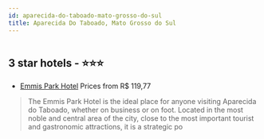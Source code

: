 ```yaml
---
id: aparecida-do-taboado-mato-grosso-do-sul
title: Aparecida Do Taboado, Mato Grosso do Sul
---
```


<center><img src="http://media.omnibees.com/Images/8719/Property/386914.jpg" alt="" /></center>


##  3 star hotels - ⭐️⭐️⭐️

-    [Emmis Park Hotel](https://us.hurb.com/hotels/aparecida-do-taboado/emmis-park-hotel-OMN-8719?cmp=18055) Prices from R$ 119,77
   > The Emmis Park Hotel is the ideal place for anyone visiting Aparecida do Taboado, whether on business or on foot. Located in the most noble and central area of the city, close to the most important tourist and gastronomic attractions, it is a strategic po
